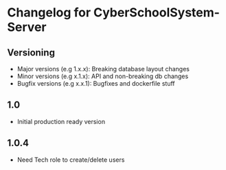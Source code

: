 # Changelog for CyberSchoolSystem-Server

## Versioning
* Major versions (e.g 1.x.x): Breaking database layout changes
* Minor versions (e.g x.1.x): API and non-breaking db changes
* Bugfix versions (e.g x.x.1): Bugfixes and dockerfile stuff

## 1.0
* Initial production ready version

## 1.0.4
* Need Tech role to create/delete users
